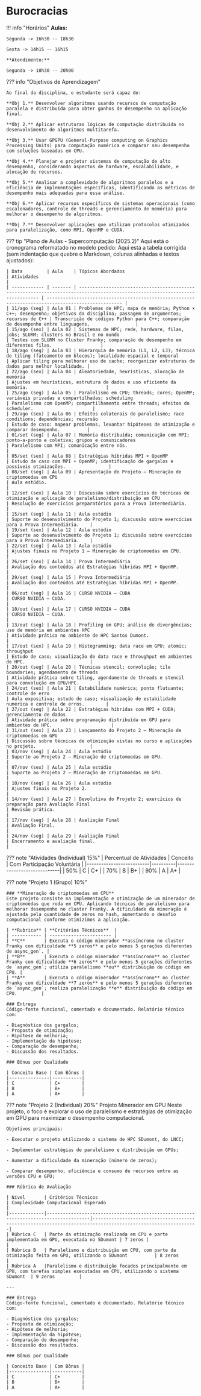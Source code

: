 

# Burocracias 

!!! info "Horários"
    **Aulas:**
    
    Segunda -> 16h30 -- 18h30
    
    Sexta -> 14h15 -- 16h15

    **Atendimento:**
    
    Segunda -> 18h30 -- 20h00


??? info "Objetivos de Aprendizagem"

    Ao final da disciplina, o estudante será capaz de:

    **Obj 1.** Desenvolver algoritmos usando recursos de computação paralela e distribuída para obter ganhos de desempenho na aplicação final.

    **Obj 2.** Aplicar estruturas lógicas de computação distribuída no desenvolvimento de algoritmos multitarefa.

    **Obj 3.** Usar GPGPU (General-Purpose computing on Graphics Processing Units) para computação numérica e comparar seu desempenho com soluções baseadas em CPU.

    **Obj 4.** Planejar e projetar sistemas de computação de alto desempenho, considerando aspectos de hardware, escalabilidade, e alocação de recursos.

    **Obj 5.** Analisar a complexidade de algoritmos paralelos e a eficiência de implementações específicas, identificando as métricas de desempenho mais adequadas para essa análise.

    **Obj 6.** Aplicar recursos específicos de sistemas operacionais (como escalonadores, controle de threads e gerenciamento de memória) para melhorar o desempenho de algoritmos.

    **Obj 7.** Desenvolver aplicações que utilizam protocolos otimizados para paralelização, como MPI, OpenMP e CUDA.


??? tip "Plano de Aulas - Supercomputação (2025.2)"
   Aqui está o cronograma reformatado no modelo pedido:
Aqui está a tabela corrigida (sem indentação que quebre o Markdown, colunas alinhadas e textos ajustados):

    | Data         | Aula    | Tópicos Abordados                                                                                                             | Atividades                                                                                         |
    | ------------ | ------- | ----------------------------------------------------------------------------------------------------------------------------- | -------------------------------------------------------------------------------------------------- |
    | 11/ago (seg) | Aula 01 | Problemas de HPC; mapa de memória; Python × C++; desempenho; objetivos da disciplina; passagem de argumentos; recursos de C++ | Transcrição de códigos Python para C++; comparação de desempenho entre linguagens.                 |
    | 15/ago (sex) | Aula 02 | Sistemas de HPC; rede, hardware, filas, jobs; SLURM; clusters no Brasil e no mundo                                            | Testes com SLURM no Cluster Franky; comparação de desempenho em diferentes filas.                  |
    | 18/ago (seg) | Aula 03 | Hierarquia de memória (L1, L2, L3); técnica de tiling (fateamento em blocos); localidade espacial e temporal                  | Aplicar tiling para melhorar uso de cache; reorganizar estruturas de dados para melhor localidade. |
    | 22/ago (sex) | Aula 04 | Aleatoriedade, heurísticas, alocação de memória                                                                               | Ajustes em heurísticas, estrutura de dados e uso eficiente da memória.                             |
    | 25/ago (seg) | Aula 05 | Paralelismo em CPU; threads; cores; OpenMP; variáveis privadas e compartilhadas; scheduling                                   | Paralelismo com OpenMP; compartilhamento entre threads; efeitos do scheduler.                      |
    | 29/ago (sex) | Aula 06 | Efeitos colaterais do paralelismo; race conditions; dependências; recursão                                                    | Estudo de caso: mapear problemas, levantar hipóteses de otimização e comparar desempenho.          |
    | 01/set (seg) | Aula 07 | Memória distribuída; comunicação com MPI; ponto-a-ponto e coletiva; grupos e comunicadores                                    | Paralelismo com MPI; comunicação entre nós.                                                        |
    | 05/set (sex) | Aula 08 | Estratégias híbridas MPI + OpenMP                                                                                             | Estudo de caso com MPI + OpenMP; identificação de gargalos e possíveis otimizações.                |
    | 08/set (seg) | Aula 09 | Apresentação do Projeto – Mineração de criptomoedas em CPU                                                                    | Aula estúdio.                                                                                      |
    | 12/set (sex) | Aula 10 | Discussão sobre exercícios de técnicas de otimização e aplicação de paralelismo/distribuição em CPU                           | Resolução de exercícios preparatórios para a Prova Intermediária.                                  |
    | 15/set (seg) | Aula 11 | Aula estúdio                                                                                                                  | Suporte ao desenvolvimento do Projeto 1; discussão sobre exercícios para a Prova Intermediária.    |
    | 19/set (sex) | Aula 12 | Aula estúdio                                                                                                                  | Suporte ao desenvolvimento do Projeto 1; discussão sobre exercícios para a Prova Intermediária.    |
    | 22/set (seg) | Aula 13 | Aula estúdio                                                                                                                  | Ajustes finais no Projeto 1 – Mineração de criptomoedas em CPU.                                    |
    | 26/set (sex) | Aula 14 | Prova Intermediária                                                                                                           | Avaliação dos conteúdos até Estratégias híbridas MPI + OpenMP.                                     |
    | 29/set (seg) | Aula 15 | Prova Intermediária                                                                                                           | Avaliação dos conteúdos até Estratégias híbridas MPI + OpenMP.                                     |
    | 06/out (seg) | Aula 16 | CURSO NVIDIA – CUDA                                                                                                           | CURSO NVIDIA – CUDA.                                                                               |
    | 10/out (sex) | Aula 17 | CURSO NVIDIA – CUDA                                                                                                           | CURSO NVIDIA – CUDA.                                                                               |
    | 13/out (seg) | Aula 18 | Profiling em GPU; análise de divergências; uso de memória em ambientes HPC                                                    | Atividade prática no ambiente de HPC Santos Dumont.                                                |
    | 17/out (sex) | Aula 19 | Histogramming; data race em GPU; atomic; throughput                                                                           | Estudo de caso; visualização de data race e throughput em ambientes de HPC.                        |
    | 20/out (seg) | Aula 20 | Técnicas stencil; convolução; tile boundaries; agendamento de threads                                                         | Atividade prática sobre tiling, agendamento de threads e stencil para convolução em GPU/HPC.       |
    | 24/out (sex) | Aula 21 | Estabilidade numérica; ponto flutuante; controle de erro                                                                      | Aula expositiva; estudo de caso; visualização de estabilidade numérica e controle de erros.        |
    | 27/out (seg) | Aula 22 | Estratégias híbridas com MPI + CUDA; gerenciamento de dados                                                                   | Atividade prática sobre programação distribuída em GPU para ambientes de HPC.                      |
    | 31/out (sex) | Aula 23 | Lançamento do Projeto 2 – Mineração de criptomoedas em GPU                                                                    | Discussão sobre técnicas de otimização vistas no curso e aplicações no projeto.                    |
    | 03/nov (seg) | Aula 24 | Aula estúdio                                                                                                                  | Suporte ao Projeto 2 – Mineração de criptomoedas em GPU.                                           |
    | 07/nov (sex) | Aula 25 | Aula estúdio                                                                                                                  | Suporte ao Projeto 2 – Mineração de criptomoedas em GPU.                                           |
    | 10/nov (seg) | Aula 26 | Aula estúdio                                                                                                                  | Ajustes finais no Projeto 2.                                                                       |
    | 14/nov (sex) | Aula 27 | Devolutiva do Projeto 2; exercícios de preparação para Avaliação Final                                                        | Revisão prática.                                                                                   |
    | 17/nov (seg) | Aula 28 | Avaliação Final                                                                                                               | Avaliação Final.                                                                                   |
    | 24/nov (seg) | Aula 29 | Avaliação Final                                                                                                               | Encerramento e avaliação final.                                                                    |


??? note "Atividades (Individual) 15%"
    | Percentual de Atividades | Conceito | Com Participação Voluntária |
    |--------------------------|----------|-----------------------------|
    | 50%                     | C        | C+                          |
    | 70%                     | B        | B+                          |
    | 90%                     | A        | A+                          |




??? note "Projeto 1 (Grupo) 10%"

    ### **Mineração de criptomoedas em CPU**
    Este projeto consiste na implementação e otimização de um minerador de criptomoedas que roda em CPU. Aplicando técnicas de paralelismo para melhorar desempenho no cluster Franky. A dificuldade da mineração é ajustada pela quantidade de zeros no hash, aumentando o desafio computacional conforme otimizimos a aplicação.

    | **Rubrica** | **Critérios Técnicos**  |
    | ----------- | ----------------------- |   
    | **C**       | Executa o código minerador **assíncrono no cluster Franky com dificuldade **5 zeros** e pelo menos 5 gerações diferentes de async_gen`. |      
    | **B**       | Executa o código minerador **assíncrono** no cluster Franky com dificuldade **6 zeros** e pelo menos 5 gerações diferentes de `async_gen`; utiliza paralelismo **ou** distribuição do código em CPU. |
    | **A**       | Executa o código minerador **assíncrono** no cluster Franky com dificuldade **7 zeros** e pelo menos 5 gerações diferentes de `async_gen`; realiza paralelização **e** distribuição do código em CPU.         | 

    ### Entrega
    Código-fonte funcional, comentado e documentado. Relatório técnico com: 
    
    - Diagnóstico dos gargalos;
    - Proposta de otimização;
    - Hipótese de melhoria;
    - Implementação da hipótese;
    - Comparação de desempenho;
    - Discussão dos resultados.

    ### Bônus por Qualidade

    | Conceito Base | Com Bônus |
    |---------------|-----------|
    | C             | C+        |
    | B             | B+        |
    | A             | A+        |


??? note "Projeto 2 (Individual) 20%"
    Projeto Minerador em GPU 
    Neste projeto, o foco é explorar o uso de paralelismo e estratégias de otimização em GPU para maximizar o desempenho computacional.

    Objetivos principais:

    - Executar o projeto utilizando o sistema de HPC SDumont, do LNCC;
    
    - Implementar estratégias de paralelismo e distribuição em GPUs;

    - Aumentar a dificuldade da mineração (número de zeros);

    - Comparar desempenho, eficiência e consumo de recursos entre as versões CPU e GPU;

    ### Rúbrica de Avaliação

    | Nível       | Critérios Técnicos                                                                 | Complexidade Computacional Esperado                                                                                         |
    |-------------|--------------------------------------------------------------------------------------|-------------------------------------------------------------------------------------------------------------|
    | Rúbrica C   | Parte da otimização realizada em CPU e parte implementada em GPU, executada no SDumont | 7 zeros |                                                                  |
    | Rúbrica B   | Paralelismo e distribuição em CPU, com parte da otimização feita em GPU, utilizando o SDumont          | 8 zeros                                                        |
    | Rúbrica A   |Paralelismo e distribuição focados principalmente em GPU, com tarefas simples executadas em CPU, utilizando o sistema SDumont  | 9 zeros         |

    ---

    ### Entrega
    Código-fonte funcional, comentado e documentado. Relatório técnico com: 
    
    - Diagnóstico dos gargalos;
    - Proposta de otimização;
    - Hipótese de melhoria;
    - Implementação da hipótese;
    - Comparação de desempenho;
    - Discussão dos resultados.

    ### Bônus por Qualidade

    | Conceito Base | Com Bônus |
    |---------------|-----------|
    | C             | C+        |
    | B             | B+        |
    | A             | A+        |

